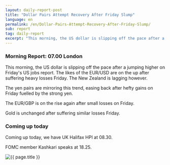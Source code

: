 ```yaml
---
layout: daily-report-post
title: "Dollar Pairs Attempt Recovery After Friday Slump"
language: en
permalink: /en/Dollar-Pairs-Attempt-Recovery-After-Friday-Slump/
sub: report
tag: daily-report
excerpt: "This morning, the US dollar is slipping off the pace after a jumping higher on Friday's US jobs report. The likes of the EUR/USD are on the up after suffering heavy losses Friday. The New Zealand is lagging however ..."
---
```

### Morning Report: 07.00 London

This morning, the US dollar is slipping off the pace after a jumping higher on Friday's US jobs report. The likes of the EUR/USD are on the up after suffering heavy losses Friday. The New Zealand is lagging however. 

The yen pairs are mirroring this trend, easing back after hefty gains on Friday fuelled by the strong yen. 

The EUR/GBP is on the rise again after small losses on Friday. 

Gold is unchanged after suffering similar losses Friday.

### Coming up today

Coming up today, we have UK Halifax HPI at 08.30. 

FOMC member Kashkari speaks at 18.25. 

<p><img src="{{ "/assets/images/daily-report/2017-08-07_07-53-45.jpg" | relative_url }}" alt="{{ page.title }}" title="{{ page.title }}"></p>